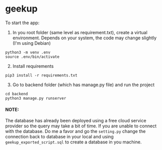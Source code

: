# geekup

To start the app:
1. In you root folder (same level as requirement.txt), create a virtual environment. Depends on your system, the code may change slightly (I'm using Debian)
```
python3 -m venv .env
source .env/bin/activate
```
2. Install requirements
```
pip3 install -r requirements.txt
```
3. Go to backend folder (which has manage.py file) and run the project
```
cd backend
python3 manage.py runserver
```

#### NOTE: 
The database has already been deployed using a free cloud service provider so the query may take a bit of time. If you are unable to connect with the database. Do me a favor and go the `setting.py` change the connection back to database in your local and using `geekup_exported_script.sql` to create a database in you machine.

